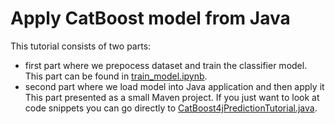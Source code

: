# Apply CatBoost model from Java
This tutorial consists of two parts:
- first part where we prepocess dataset and train the classifier model.
  This part can be found in [train_model.ipynb](train_model.ipynb).
- second part where we load model into Java application and then apply it
  This part presented as a small Maven project. If you just want to look at code snippets you can
  go directly to [CatBoost4jPredictionTutorial.java](src/main/java/CatBoost4jPredictionTutorial.java).
